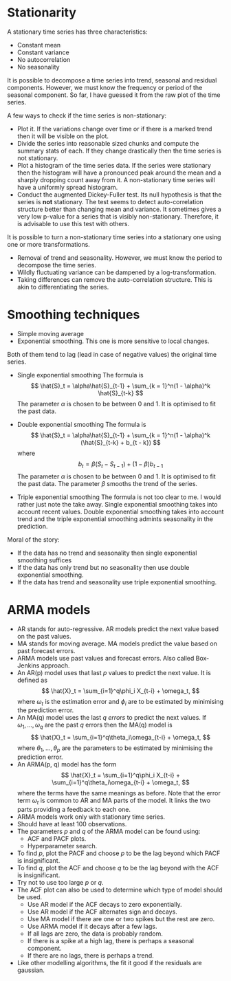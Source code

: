 # Stationarity

A stationary time series has three characteristics:

- Constant mean
- Constant variance
- No autocorrelation
- No seasonality

It is possible to decompose a time series into trend, seasonal and residual 
components. However, we must know the frequency or period of the seasonal 
component. So far, I have guessed it from the raw plot of the time series.

A few ways to check if the time series is non-stationary:

- Plot it. If the variations change over time or if there is a marked trend then
it will be visible on the plot.
- Divide the series into reasonable sized chunks and compute the summary stats 
of each. If they change drastically then the time series is not stationary.
- Plot a histogram of the time series data. If the series were stationary then
the histogram will have a pronounced peak around the mean and a sharply dropping
count away from it. A non-stationary time series will have a uniformly spread
histogram.
- Conduct the augmented Dickey-Fuller test. Its null hypothesis is that the 
series is **not** stationary. The test seems to detect auto-correlation structure
better than changing mean and variance. It sometimes gives a very low p-value for
a series that is visibly non-stationary. Therefore, it is advisable to use this
test with others.

It is possible to turn a non-stationary time series into a stationary one using
one or more transformations.

- Removal of trend and seasonality. However, we must know the period to decompose
the time series.
- Wildly fluctuating variance can be dampened by a log-transformation.
- Taking differences can remove the auto-correlation structure. This is akin to 
differentiating the series.

# Smoothing techniques

- Simple moving average
- Exponential smoothing. This one is more sensitive to local changes.

Both of them tend to lag (lead in case of negative values) the original time 
series.

- Single exponential smoothing
The formula is
$$
\hat{S}_t = \alpha\hat{S}_{t-1} + \sum_{k = 1}^n(1 - \alpha)^k \hat{S}_{t-k}
$$
The parameter $\alpha$ is chosen to be between $0$ and $1$. It is optimised to
fit the past data.

- Double exponential smoothing
The formula is
$$
\hat{S}_t = \alpha\hat{S}_{t-1} + \sum_{k = 1}^n(1 - \alpha)^k (\hat{S}_{t-k} +
b_{t - k})
$$
where
$$
b_t = \beta(S_t - S_{t-1}) + (1 - \beta)b_{t-1}
$$
The parameter $\alpha$ is chosen to be between $0$ and $1$. It is optimised to
fit the past data. The parameter $\beta$ smooths the trend of the series.

- Triple exponential smoothing
The formula is not too clear to me. I would rather just note the take away.
Single exponential smoothing takes into account recent values. Double exponential
smoothing takes into account trend and the triple exponential smoothing admints
seasonality in the prediction.

Moral of the story:

- If the data has no trend and seasonality then single exponential smoothing 
suffices
- If the data has only trend but no seasonality then use double exponential 
smoothing.
- If the data has trend and seasonality use triple exponential smoothing.

# ARMA models

- AR stands for auto-regressive. AR models predict the next value based on the
past values.
- MA stands for moving average. MA models predict the value based on past 
forecast errors.
- ARMA models use past values and forecast errors. Also called Box-Jenkins 
approach.
- An AR(p) model uses that last $p$ values to predict the next value. It is
defined as
$$
\hat{X}_t = \sum_{i=1}^q\phi_i X_{t-i} + \omega_t,
$$
where $\omega_t$ is the estimation error and $\phi_i$ are to be estimated by
minimising the prediction error.
- An MA(q) model uses the last $q$ _errors_ to predict the next values. If 
$\omega_1, \ldots, \omega_q$ are the past $q$ errors then the MA(q) model is
$$
\hat{X}_t = \sum_{i=1}^q\theta_i\omega_{t-i} + \omega_t,
$$
where $\theta_1, \ldots, \theta_p$ are the parameters to be estimated by 
minimising the prediction error.
- An ARMA(p, q) model has the form
$$
\hat{X}_t = \sum_{i=1}^q\phi_i X_{t-i} + \sum_{i=1}^q\theta_i\omega_{t-i} + 
\omega_t,
$$
where the terms have the same meanings as before. Note that the error term
$\omega_t$ is common to AR and MA parts of the model. It links the two parts 
providing a feedback to each one.
- ARMA models work only with stationary time series.
- Should have at least 100 observations.
- The parameters $p$ and $q$ of the ARMA model can be found using:
    - ACF and PACF plots.
    - Hyperparameter search.
- To find $p$, plot the PACF and choose $p$ to be the lag beyond which PACF is
insignificant.
- To find $q$, plot the ACF and choose $q$ to be the lag beyond with the ACF is
insignificant.
- Try not to use too large $p$ or $q$.
- The ACF plot can also be used to determine which type of model should be used.
    - Use AR model if the ACF decays to zero exponentially.
    - Use AR model if the ACF alternates sign and decays.
    - Use MA model if there are one or two spikes but the rest are zero.
    - Use ARMA model if it decays after a few lags.
    - If all lags are zero, the data is probably random.
    - If there is a spike at a high lag, there is perhaps a seasonal component.
    - If there are no lags, there is perhaps a trend.
- Like other modelling algorithms, the fit it good if the residuals are gaussian.